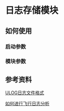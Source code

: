 # 日志存储模块

## 如何使用

### 启动参数

### 模块参数

## 参考资料

[ULOG日志文件格式](./docs/ulog_file_format.md)

[如何进行飞行日志分析](./docs/ulog_file_format.md)
